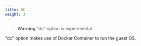 ```yaml
---
title: DC
weight: 3
---
```


> **Warning**
> "dc" option is experimental

"dc" option makes use of Docker Container to run the guest OS.
